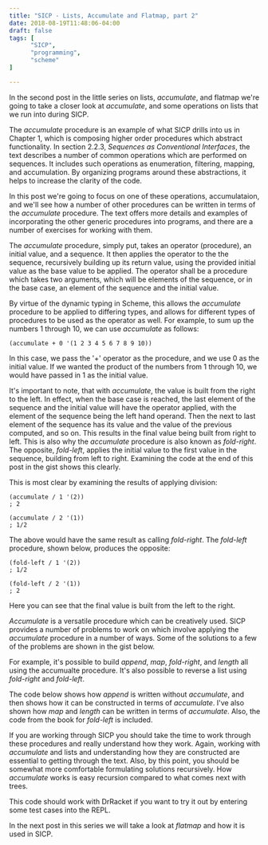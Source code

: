 ```yaml
---
title: "SICP - Lists, Accumulate and Flatmap, part 2"
date: 2018-08-19T11:48:06-04:00
draft: false
tags: [
      "SICP",
      "programming",
      "scheme"
]

---
```


In the second post in the little series on lists, *accumulate*, and
flatmap we're going to take a closer look at *accumulate*, and some
operations on lists that we run into during SICP.

The *accumulate* procedure is an example of what SICP drills into us in
Chapter 1, which is composing higher order procedures which abstract
functionality.  In section 2.2.3, *Sequences as Conventional
Interfaces*, the text describes a number of common operations which
are performed on sequences.  It includes such operations as
enumeration, filtering, mapping, and accumulation. By organizing
programs around these abstractions, it helps to increase the clarity
of the code.

In this post we're going to focus on one of these operations,
accumulataion, and we'll see how a number of other procedures can be
written in terms of the *accumulate* procedure.  The text offers more
details and examples of incorporating the other generic procedures
into programs, and there are a number of exercises for working with
them.

The *accumulate* procedure, simply put, takes an operator (procedure),
an initial value, and a sequence.  It then applies the operator to the
the sequence, recursively building up its return value, using the
provided initial value as the base value to be applied.  The
operator shall be a procedure which takes two arguments, which will be
elements of the sequence, or in the base case, an element of the
sequence and the initial value.

By virtue of the dynamic typing in Scheme, this allows the *accumulate*
procedure to be applied to differing types, and allows for different
types of procedures to be used as the operator as well.  For example,
to sum up the numbers 1 through 10, we can use *accumulate* as follows:

```
(accumulate + 0 '(1 2 3 4 5 6 7 8 9 10))
```

In this case, we pass the '+' operator as the procedure, and we use 0
as the initial value.  If we wanted the product of the numbers from 1
through 10, we would have passed in 1 as the initial value.

It's important to note, that with *accumulate*, the value is built
from the right to the left.  In effect, when the base case is reached,
the last element of the sequence and the initial value will have the
operator applied, with the element of the sequence being the left hand
operand.  Then the next to last element of the sequence has its value
and the value of the previous computed, and so on.  This results in
the final value being built from right to left.  This is also why the
*accumulate* procedure is also known as *fold-right*.  The opposite,
*fold-left*, applies the initial value to the first value in the
sequence, building from left to right.  Examining the code at the end
of this post in the gist shows this clearly.

This is most clear by examining the results of applying division:

```
(accumulate / 1 '(2))
; 2

(accumulate / 2 '(1))
; 1/2
```

The above would have the same result as calling *fold-right*.  The
*fold-left* procedure, shown below, produces the opposite:

```
(fold-left / 1 '(2))
; 1/2

(fold-left / 2 '(1))
; 2
```

Here you can see that the final value is built from the left to the
right.

*Accumulate* is a versatile procedure which can be creatively used.
 SICP provides a number of problems to work on which involve applying
 the *accumulate* procedure in a number of ways.  Some of the
 solutions to a few of the problems are shown in the gist below.

For example, it's possible to build *append*, *map*, *fold-right*, and
*length* all using the accumualte procedure.  It's also possible to
reverse a list using *fold-right* and *fold-left*.

The code below shows how *append* is written without *accumulate*, and
then shows how it can be constructed in terms of *accumulate*.  I've
also shown how *map* and *length* can be written in terms of
*accumulate*.  Also, the code from the book for *fold-left* is
included.

If you are working through SICP you should take the time to work
through these procedures and really understand how they work.  Again,
working with *accumulate* and lists and understanding how they are
constructed are essential to getting through the text.  Also, by this
point, you should be somewhat more comfortable formulating solutions
recursively.  How *accumulate* works is easy recursion compared to
what comes next with trees.

This code should work with DrRacket if you want to try it out by
entering some test cases into the REPL.

In the next post in this series we will take a look at *flatmap* and
how it is used in SICP.

<script src="https://gist.github.com/tylerlrhodes/8fea746fc1132458ce445e5cc0ee7020.js"></script>

